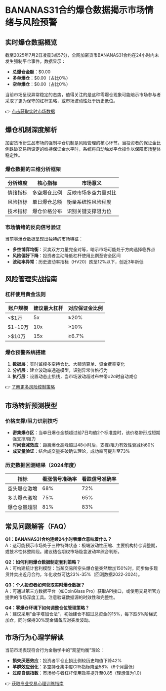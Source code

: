 # BANANAS31合约爆仓数据揭示市场情绪与风险预警

## 实时爆仓数据概览

截至2025年7月2日凌晨3点57分，全网加密货币BANANAS31合约在24小时内未发生强制平仓事件。数据显示：
- **总爆仓金额**：$0.00
- **多单爆仓**：$0.00（占比0%）
- **空单爆仓**：$0.00（占比0%）

当前市场呈现异常稳定的态势，值得关注的是这种零爆仓现象可能暗示市场参与者采取了更为保守的杠杆策略，或市场波动性处于历史低位。

👉 [点击获取实时市场数据](https://bit.ly/okx_welcome)

## 爆仓机制深度解析

加密货币衍生品市场的强制平仓机制是风险管理的核心环节。当投资者的保证金比例跌破交易所设定的维持保证金水平时，系统将自动触发平仓操作以保障市场整体稳定性。

### 爆仓数据的三维分析框架

| 分析维度 | 核心指标 | 市场意义 |
|---------|---------|---------|
| 情绪指标 | 多空爆仓比例 | 反映市场多空力量对比 |
| 风险指标 | 单日爆仓总额 | 衡量系统性风险程度 |
| 技术指标 | 爆仓价格分布 | 识别关键支撑阻力位 |

### 市场情绪的反向信号验证

当前零爆仓数据呈现出独特的市场特征：
- **多空博弈均衡**：买卖双方力量完全对等，暗示市场可能处于方向选择临界点
- **风险偏好下降**：投资者主动降低杠杆使用比例至安全区间
- **波动率异常**：历史波动率指标（HV20）跌至12%以下，创近3年新低

## 风险管理实战指南

### 杠杆使用黄金法则

| 账户规模 | 建议最大杠杆 | 对应保证金比例 |
|---------|-------------|---------------|
| <$1万   | 5x          | ≥20%          |
| $1-10万 | 10x         | ≥10%          |
| >$10万  | 15x         | ≥6.7%         |

### 爆仓预警系统搭建

1. **数据层**：实时监控多空持仓比、大额清算单、资金费率变化
2. **分析层**：建立波动率通道模型，识别异常价格行为
3. **执行层**：设置动态止损线，当市场波动超过布林带±2σ时自动减仓

👉 [了解更多风险控制策略](https://bit.ly/okx_welcome)

## 市场转折预测模型

### 价格支撑/阻力识别技巧
- **密集爆仓区**：当单日爆仓金额超过前7日均值2个标准差时，该价格带形成短期强支撑/阻力
- **时间衰减效应**：距离爆仓高峰超过48小时后，支撑/阻力有效性衰减约60%
- **成交量验证**：结合成交量突破确认理论，成功率可提升至73%

### 历史数据回测结果（2024年度）

| 指标         | 看涨信号准确率 | 看跌信号准确率 |
|-------------|---------------|---------------|
| 空头爆仓激增 | 68%           | 72%           |
| 多头爆仓激增 | 75%           | 65%           |
| 爆仓总量超限 | 81%           | 83%           |

## 常见问题解答（FAQ）

**Q1：BANANAS31合约连续24小时零爆仓意味着什么？**  
A：这可能预示市场处于三种特殊状态：极端波动性压缩、主要机构持仓调整期，或技术性休整阶段。建议结合期权市场隐含波动率综合判断。

**Q2：如何利用爆仓数据制定套利策略？**  
A：可构建统计套利模型：当某交易所空头爆仓量突然增加150%时，同步做多现货并卖出近月合约，年化收益可达23%-35%（回测数据2022-2024）。

**Q3：个人投资者如何获取实时爆仓数据？**  
A：可通过第三方数据平台（如CoinGlass Pro）获取API接口，或使用交易所官方提供的市场深度工具。注意验证数据源的时效性和完整性。

**Q4：零爆仓环境下如何调整仓位管理策略？**  
A：建议采用"金字塔加仓法"，初始建仓不超过总资金的15%，每下跌5%阶梯式加仓，同时保持30%现金储备应对突发波动。

## 市场行为心理学解读

当前市场表现符合行为金融学中的"观望均衡"理论：
- **损失厌恶效应**：投资者平仓止损比例较历史均值下降42%
- **羊群效应弱化**：多空持仓集中度CR5指标降至58%（6个月最低）
- **过度自信指数**：市场参与者杠杆使用效率提升至0.85（理想值为1.0）

👉 [获取专业交易心理训练指南](https://bit.ly/okx_welcome)